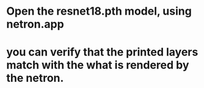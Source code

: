 # Open the resnet18.pth model, using netron.app
# you can verify that the printed layers match with the what is rendered by the netron.